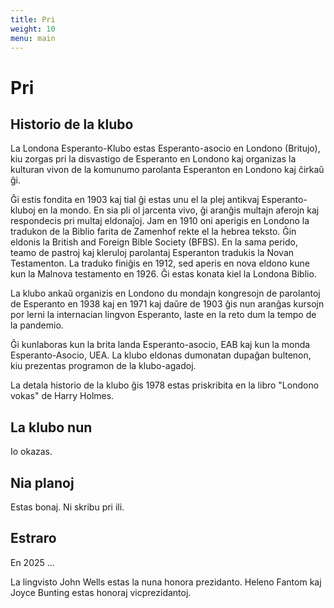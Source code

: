 ```yaml
---
title: Pri
weight: 10
menu: main
---
```


# Pri

## Historio de la klubo

<!-- ![Londono Vokas](londonovokas.png) -->

La Londona Esperanto-Klubo estas Esperanto-asocio en Londono (Britujo), kiu zorgas pri la disvastigo de Esperanto en Londono kaj organizas la kulturan vivon de la komunumo parolanta Esperanton en Londono kaj ĉirkaŭ ĝi.

Ĝi estis fondita en 1903 kaj tial ĝi estas unu el la plej antikvaj Esperanto-kluboj en la mondo. En sia pli ol jarcenta vivo, ĝi aranĝis multajn aferojn kaj respondecis pri multaj eldonaĵoj. Jam en 1910 oni aperigis en Londono la tradukon de la Biblio farita de Zamenhof rekte el la hebrea teksto. Ĝin eldonis la British and Foreign Bible Society (BFBS). En la sama perido, teamo de pastroj kaj kleruloj parolantaj Esperanton tradukis la Novan Testamenton. La traduko finiĝis en 1912, sed aperis en nova eldono kune kun la Malnova testamento en 1926. Ĝi estas konata kiel la Londona Biblio.

La klubo ankaŭ organizis en Londono du mondajn kongresojn de parolantoj de Esperanto en 1938 kaj en 1971 kaj daŭre de 1903 ĝis nun aranĝas kursojn por lerni la internacian lingvon Esperanto, laste en la reto dum la tempo de la pandemio.

Ĝi kunlaboras kun la brita landa Esperanto-asocio, EAB kaj kun la monda Esperanto-Asocio, UEA. La klubo eldonas dumonatan dupaĝan bultenon, kiu prezentas programon de la klubo-agadoj.

La detala historio de la klubo ĝis 1978 estas priskribita en la libro "Londono vokas" de Harry Holmes.

## La klubo nun

Io okazas.

## Nia planoj

Estas bonaj. Ni skribu pri ili.

## Estraro

En 2025 ...

La lingvisto John Wells estas la nuna honora prezidanto. Heleno Fantom kaj Joyce Bunting estas honoraj vicprezidantoj.
